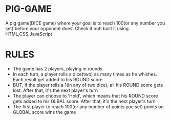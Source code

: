 # PIG-GAME
A pig game(DICE game) where your goal is to reach 100(or any number you set) before your opponent does! Check it out! built it using HTML,CSS,JavaScript
# RULES
- The game has 2 players, playing in rounds
- In each turn, a player rolls a dice(two) as many times as he whishes. Each result get added to his ROUND score
- BUT, if the player rolls a 1(in any of two dice), all his ROUND score gets lost. After that, it's the next player's turn
- The player can choose to 'Hold', which means that his ROUND score gets added to his GLBAL score. After that, it's the next player's turn
- The first player to reach 100(or any number of points you set) points on GLOBAL score wins the game
